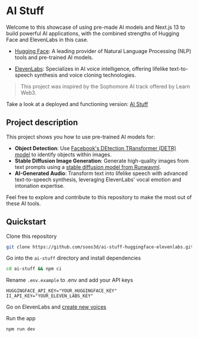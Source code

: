 # AI Stuff

Welcome to this showcase of using pre-made AI models and Next.js 13 to build powerful AI applications, with the combined strengths of Hugging Face and ElevenLabs in this case.

- [Hugging Face](https://huggingface.co/): A leading provider of Natural Language Processing (NLP) tools and pre-trained AI models.

- [ElevenLabs](https://elevenlabs.io): Specializes in AI voice intelligence, offering lifelike text-to-speech synthesis and voice cloning technologies.

> This project was inspired by the Sophomore AI track offered by Learn Web3.

Take a look at a deployed and functioning version: [AI Stuff](https://ai-stuff-huggingface-elevenlabs.vercel.app/)

## Project description

This project shows you how to use pre-trained AI models for:

- **Object Detection**: Use [Facebook's DEtection TRansformer (DETR) model](https://huggingface.co/facebook/detr-resnet-50-panoptic) to identify objects within images.
- **Stable Diffusion Image Generation**: Generate high-quality images from text prompts using a [stable diffusion model from Runwayml](https://huggingface.co/runwayml/stable-diffusion-v1-5).
- **AI-Generated Audio**: Transform text into lifelike speech with advanced text-to-speech synthesis, leveraging ElevenLabs' vocal emotion and intonation expertise.

Feel free to explore and contribute to this repository to make the most out of these AI tools.

## Quickstart

Clone this repository

```sh
git clone https://github.com/soos3d/ai-stuff-huggingface-elevenlabs.git
```

Go into the `ai-stuff` directory and install dependencies

```sh
cd ai-stuff && npm ci
```

Rename `.env.example` to .env and add your API keys

```env
HUGGINGFACE_API_KEY="YOUR_HUGGINGFACE_KEY"
II_API_KEY="YOUR_ELEVEN_LABS_KEY"
```

Go on ElevenLabs and [create new voices](https://elevenlabs.io/voice-lab)

Run the app

```sh
npm run dev
```
